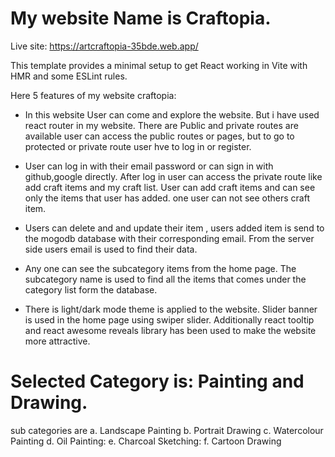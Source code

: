 # My website Name is Craftopia.

Live site: https://artcraftopia-35bde.web.app/

This template provides a minimal setup to get React working in Vite with HMR and some ESLint rules.

Here 5 features of my website craftopia:

- In this website User can come and explore the website. But i have used react router in my website. There are Public and private routes are available 
user can access the public routes or pages, but to go to protected or private route user hve to log in or register.

- User can log in with their email password or can sign in with github,google directly. After log in user can access the private route like add craft items and my craft list. User can add craft items and can see only the items that user has added. one user can not see others craft item.

- Users can delete and and update their item , users added item is send to the mogodb database with their corresponding email. From the server side users email is used to find their data.

- Any one can see the subcategory items from the home page. The subcategory name is used to find all the items that comes under the category list form the database.

- There is light/dark mode theme is applied to the website. Slider banner is used in the home page using swiper slider. Additionally react tooltip and react awesome reveals library has been used to make the website more attractive.

# Selected Category is: Painting and Drawing.
sub categories are
 a. Landscape Painting
 b. Portrait Drawing
 c. Watercolour Painting
 d. Oil Painting:
 e. Charcoal Sketching: 
 f. Cartoon Drawing
